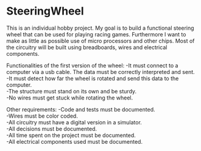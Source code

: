 # SteeringWheel
This is an individual hobby project. My goal is to build a functional steering wheel that can be used for playing racing games. Furthermore I want to make as little as possible use of micro processors and other chips. Most of the circuitry will be built using breadboards, wires and electrical components.   

Functionalities of the first version of the wheel:
-It must connect to a computer via a usb cable. The data must be correctly interpreted and sent.  
-It must detect how far the wheel is rotated and send this data to the computer.  
-The structure must stand on its own and be sturdy.  
-No wires must get stuck while rotating the wheel.  

Other requirements:
-Code and tests must be documented.  
-Wires must be color coded.  
-All circuitry must have a digital version in a simulator.  
-All decisions must be documented.  
-All time spent on the project must be documented.  
-All electrical components used must be documented.   

